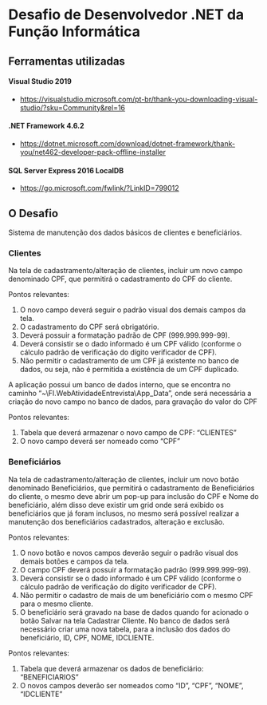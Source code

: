 # Desafio de Desenvolvedor .NET da Função Informática

## Ferramentas utilizadas

#### Visual Studio 2019
* https://visualstudio.microsoft.com/pt-br/thank-you-downloading-visual-studio/?sku=Community&rel=16

#### .NET Framework 4.6.2
* https://dotnet.microsoft.com/download/dotnet-framework/thank-you/net462-developer-pack-offline-installer

#### SQL Server Express 2016 LocalDB
* https://go.microsoft.com/fwlink/?LinkID=799012

## O Desafio
Sistema de manutenção dos dados básicos de clientes e beneficiários.

### Clientes

Na tela de cadastramento/alteração de clientes, incluir um novo campo denominado CPF, que permitirá o cadastramento do CPF do cliente.

Pontos relevantes:

1) O novo campo deverá seguir o padrão visual dos demais campos da tela. 
2) O cadastramento do CPF será obrigatório. 
3) Deverá possuir a formatação padrão de CPF (999.999.999-99). 
4) Deverá consistir se o dado informado é um CPF válido (conforme o cálculo padrão de verificação do dígito verificador de CPF).
5) Não permitir o cadastramento de um CPF já existente no banco de dados, ou seja, não é permitida a existência de um CPF duplicado. 

A aplicação possui um banco de dados interno, que se encontra no caminho “~\FI.WebAtividadeEntrevista\App_Data”, onde será necessária a criação do novo campo no banco de dados, para gravação do valor do CPF

Pontos relevantes:

1) Tabela que deverá armazenar o novo campo de CPF: “CLIENTES”
2) O novo campo deverá ser nomeado como “CPF”

### Beneficiários

Na tela de cadastramento/alteração de clientes, incluir um novo botão denominado Beneficiários, que permitirá o cadastramento de Beneficiários do cliente, o mesmo deve abrir um pop-up para inclusão do CPF e Nome do beneficiário, além disso deve existir um grid onde será exibido os beneficiários que já foram inclusos, no mesmo será possível realizar a manutenção dos beneficiários cadastrados, alteração e exclusão.

Pontos relevantes:

1) O novo botão e novos campos deverão seguir o padrão visual dos demais botões e campos da tela.
2) O campo CPF deverá possuir a formatação padrão (999.999.999-99).
3) Deverá consistir se o dado informado é um CPF válido (conforme o cálculo padrão de verificação do dígito verificador de CPF).
4) Não permitir o cadastro de mais de um beneficiário com o mesmo CPF para o mesmo cliente.
5) O beneficiário será gravado na base de dados quando for acionado o botão Salvar na tela Cadastrar Cliente.
No banco de dados será necessário criar uma nova tabela, para a inclusão dos dados do beneficiário, ID, CPF, NOME, IDCLIENTE.
	
Pontos  relevantes:

1) Tabela que deverá armazenar os dados de beneficiário: “BENEFICIARIOS”
2) O novos campos deverão ser nomeados como “ID”, “CPF”, “NOME”, “IDCLIENTE”
